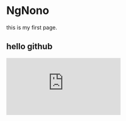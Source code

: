 # NgNono
this is my first page.
## hello github
![image](http://github.com/NgNono55/NgNono/raw/master/image/图片.pgn)
